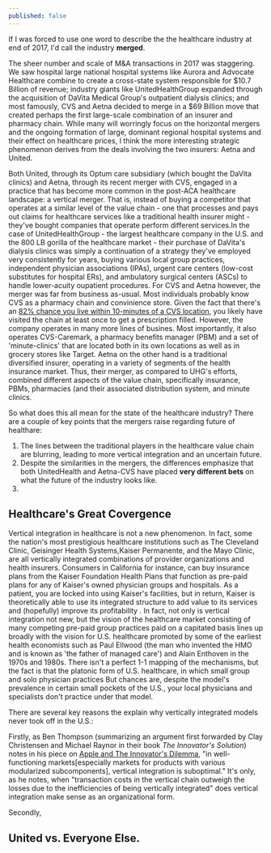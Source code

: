 ```yaml
---
published: false
---
```



If I was forced to use one word to describe the the healthcare industry at end of 2017, I'd call the industry **merged**.

The sheer number and scale of M&A transactions in 2017 was staggering. We saw hospital large national hospital systems like Aurora  and Advocate Healthcare combine to create a cross-state system responsible for $10.7 Billion of revenue; industry giants like UnitedHealthGroup expanded through the acquisition of DaVita Medical Group's outpatient dialysis clinics; and most famously,  CVS and Aetna decided to merge in a $69 Billion move that created perhaps the first large-scale combination of an insurer and pharmacy chain. While many will worringly focus on the horizontal mergers and the ongoing formation of large, dominant regional hospital systems and their effect on healthcare prices, I think the more interesting strategic phenomenon derives from the  deals involving the two insurers: Aetna and United. 

Both United, through its Optum care subsidiary (which bought the DaVita clinics) and Aetna, through its recent merger with CVS,  engaged in a practice that has become more common in the post-ACA healthcare landscape: a vertical merger. That is, instead of buying a competitor that operates at a similar level of the value chain - one that processes and pays out claims for healthcare services like a traditional health insurer might - they've bought companies that operate perform different services.In the case of UnitedHealthGroup - the largest healthcare company in the U.S. and the 800 LB gorilla of the healthcare market  - their purchase of DaVita's dialysis clinics was simply a continuation of a strategy they've employed very consistently for years, buying various local group practices, independent physician associations (IPAs), urgent care centers (low-cost substitutes for hospital ERs), and ambulatory surgical centers (ASCs) to handle lower-acuity oupatient procedures. For CVS and Aetna however, the merger was far from business as-usual. Most individuals probably know CVS as a pharmacy chain and convinience store. Given the fact that there's an [82% chance you live within 10-minutes of a CVS location](https://qz.com/1146577/cvs-and-aetna-aet-82-of-americans-are-within-10-miles-of-the-pharmacy/), you likely have visited the chain at least once to get a prescription filled. However, the company operates in many more lines of busines. Most importantly, it also operates CVS-Caremark, a pharmacy benefits manager (PBM) and a set of 'minute-clinics' that are located both in its own locations as well as in grocery stores like Target. Aetna on the other hand is a traditional diversified insurer, operating in a variety of segments of the health insurance market. Thus, their merger, as compared to UHG's efforts, combined different aspects of the value chain, specifically insurance, PBMs, pharmacies (and their associated distribution system, and minute clinics. 

So what does this all mean for the state of the healthcare industry? There are a couple of key points that the mergers raise regarding future of healthare: 
1. The lines between the traditional players in the healthcare value chain are blurring, leading to more vertical integration and an uncertain future.
2. Despite the similarities in the mergers, the differences emphasize that both UnitedHealth and Aetna-CVS have placed **very different bets** on what the future of the industry looks like.
3. 

## Healthcare's Great Covergence

Vertical integration in healthcare is not a new phenomenon. In fact, some the nation's most prestigious healthcare institutions such as The Cleveland Clinic, Geisinger Health Systems,Kaiser Permanente, and the Mayo Clinic, are all vertically integrated combinations of provider organizations and health insurers. Consumers in California for instance, can buy insurance plans from the Kaiser Foundation Health Plans that function as pre-paid plans for any of Kaiser's owned physician groups and hospitals. As a patient, you are locked into using Kaiser's facilities, but in return, Kaiser is theoretically able to use its integrated structure to add value to its services and (hopefully) improve its profitability . In fact, not only is vertical integration not new, but the vision of the healthcare market consisting of many competing pre-paid group practices paid on a capitated basis lines up broadly with the vision for U.S. healthcare promoted by some of the earliest health economists such as Paul Ellwood (the man who invented the HMO and is known as 'the father of managed care') and Alain Enthoven in the 1970s and 1980s. There isn't a perfect 1-1 mapping of the mechanisms, but the fact is that the platonic form of U.S. healthcare, in which small group and solo physician practices   But chances are, despite the model's prevalence in certain small pockets of the U.S., your local physicians and specialists don't practice under that model.

There are several key reasons the explain why vertically integrated models never took off in the U.S.:

Firstly, as Ben Thompson (summarizing an argument first forwarded by Clay Christensen and Michael Raynor in their book _The Innovator's Solution_) notes in his piece on [Apple and The Innovator's Dilemma](https://stratechery.com/2010/apple-innovators-dilemma/),  "in well-functioning markets[especially markets for products with various modularized subcomponents], vertical integration is suboptimal." It's only, as he notes, when "transaction costs in the vertical chain outweigh the losses due to the inefficiencies of being vertically integrated" does vertical integration make sense as an organizational form.  

Secondly, 



## United vs. Everyone Else.
